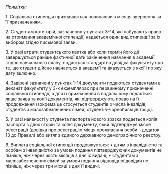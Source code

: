 *Примітки:*

1\. Соціальна стипендія призначається починаючи з місяця звернення за її призначенням\.

2\. Студентам категорій, зазначених у пунктах 3\-14, які набувають право на отримання академічної стипендії, надається один вид стипендії за їх вибором згідно письмової заяви\.

3\. У разі втрати студентського квитка або коли термін його дії завершується раніше фактичної дати закінчення навчання в академії згідно навчального плану, подається стандартна довідка факультету про те, що студент дійсно навчається в академії та вказується з якої і по яку дату включно\.

4\. Завірені зазначені у пунктах 1\-14 документи подаються студентами в деканат факультету у 3\-х екземплярах при первинному призначенні соціальної стипендії, а для її призначення в подальшому подається лише заява та копії документів, які підтверджують право на її продовження \(зокрема це стосується студентів з числа інвалідів, студентів з малозабезпечених сімей, студентів\-чорнобильців тощо\)\.

5\. У разі наявності у студента паспорта нового зразка подається копія паспорта з двох сторін та копія документу, який підтверджує місце реєстрації \(довідка про реєстрацію місця проживання особи – додаток 13 до Правил\) або витяг з єдиного державного демографічного реєстру\.

6\. Виплата соціальної стипендії продовжується:
• дітям з інвалідністю та особам з інвалідністю за умови подання підтверджуючих документів не пізніше, ніж через шість місяців з дня їх видачі;
• студентам з малозабезпечених сімей за умови подання відповідної довідки не пізніше, ніж через три місяці з дня її видачі\.
